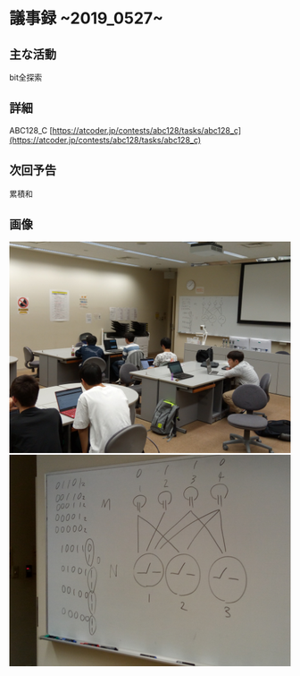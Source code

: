 # 議事録 ~2019_0527~ 
## 主な活動 
bit全探索
## 詳細 
ABC128_C
[https://atcoder.jp/contests/abc128/tasks/abc128_c](https://atcoder.jp/contests/abc128/tasks/abc128_c)
## 次回予告 
累積和
## 画像 
![画像1](pic/2019_0527_01.jpg) 
![画像2](pic/2019_0527_02.jpg) 
